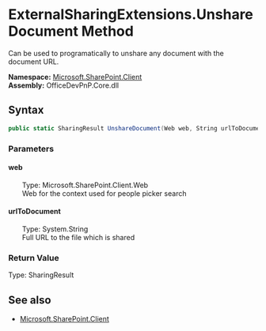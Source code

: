 # ExternalSharingExtensions.UnshareDocument Method  
Can be used to programatically to unshare any document with the document URL.  

**Namespace:** [Microsoft.SharePoint.Client](Microsoft.SharePoint.Client.md)  
**Assembly:** OfficeDevPnP.Core.dll  
## Syntax
```C#
public static SharingResult UnshareDocument(Web web, String urlToDocument)
```
### Parameters
#### web  
&emsp;&emsp;Type: Microsoft.SharePoint.Client.Web  
&emsp;&emsp;Web for the context used for people picker search  

#### urlToDocument  
&emsp;&emsp;Type: System.String  
&emsp;&emsp;Full URL to the file which is shared  

### Return Value
Type: SharingResult  

## See also
- [Microsoft.SharePoint.Client](Microsoft.SharePoint.Client.md)
